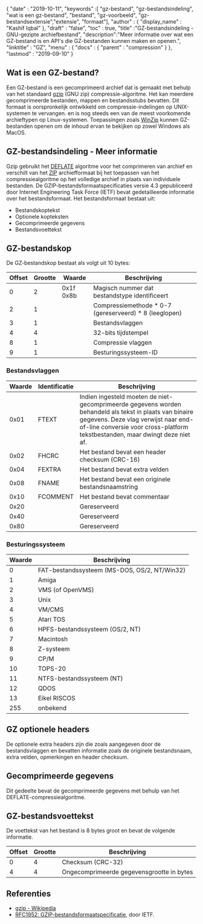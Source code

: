 {
  "date" : "2019-10-11",
  "keywords" :[ "gz-bestand", "gz-bestandsindeling", "wat is een gz-bestand", "bestand", "gz-voorbeeld", "gz-bestandsextensie","extensie", "formaat"],
  "author" : {
    "display_name" : "Kashif Iqbal"
},
  "draft" : "false",
  "toc" : true,
  "title" :"GZ-bestandsindeling - GNU-gezipte archiefbestand",
  "description":"Meer informatie over wat een GZ-bestand is en API's die GZ-bestanden kunnen maken en openen.",
  "linktitle" : "GZ",
  "menu" : {
    "docs" : {
      "parent" : "compression"
}
},
  "lastmod" : "2019-09-10"
}

## Wat is een GZ-bestand?

Een GZ-bestand is een gecomprimeerd archief dat is gemaakt met behulp van het standaard [gzip](https://en.wikipedia.org/wiki/Gzip) (GNU zip) compressie-algoritme. Het kan meerdere gecomprimeerde bestanden, mappen en bestandsstubs bevatten. Dit formaat is oorspronkelijk ontwikkeld om compressie-indelingen op UNIX-systemen te vervangen. en is nog steeds een van de meest voorkomende archieftypen op Linux-systemen. Toepassingen zoals [WinZip](https://www.winzip.com/en/) kunnen GZ-bestanden openen om de inhoud ervan te bekijken op zowel Windows als MacOS.

## GZ-bestandsindeling - Meer informatie

Gzip gebruikt het [DEFLATE](https://en.wikipedia.org/wiki/DEFLATE) algoritme voor het comprimeren van archief en verschilt van het [ZIP](/nl/compression/zip/) archiefformaat bij het toepassen van het compressiealgoritme op het volledige archief in plaats van individuele bestanden. De GZIP-bestandsformaatspecificaties versie 4.3 gepubliceerd door Internet Engineering Task Force (IETF) bevat gedetailleerde informatie over het bestandsformaat. Het bestandsformaat bestaat uit:

* Bestandskoptekst
* Optionele kopteksten
* Gecomprimeerde gegevens
* Bestandsvoettekst

## GZ-bestandskop ##

De GZ-bestandskop bestaat als volgt uit 10 bytes:

|Offset|Grootte|Waarde|Beschrijving
---|---|---|---|
|0|2|0x1f 0x8b|Magisch nummer dat bestandstype identificeert
|2|1| |Compressiemethode * 0-7 (gereserveerd) * 8 (leeglopen)
|3|1| |Bestandsvlaggen
|4|4| |32-bits tijdstempel
|8|1| |Compressie vlaggen
|9|1| |Besturingssysteem-ID

### Bestandsvlaggen ###

|Waarde|Identificatie|Beschrijving
---|---|---|
|0x01|FTEXT|Indien ingesteld moeten de niet-gecomprimeerde gegevens worden behandeld als tekst in plaats van binaire gegevens. Deze vlag verwijst naar end-of-line conversie voor cross-platform tekstbestanden, maar dwingt deze niet af.
|0x02|FHCRC|Het bestand bevat een header checksum (CRC-16)
|0x04|FEXTRA|Het bestand bevat extra velden
|0x08|FNAME|Het bestand bevat een originele bestandsnaamstring
|0x10|FCOMMENT|Het bestand bevat commentaar
|0x20| |Gereserveerd
|0x40| |Gereserveerd
|0x80| |Gereserveerd

### Besturingssysteem ###

|Waarde|Beschrijving
---|---|
|0|FAT-bestandssysteem (MS-DOS, OS/2, NT/Win32)
|1|Amiga
|2|VMS (of OpenVMS)
|3|Unix
|4|VM/CMS
|5|Atari TOS
|6|HPFS-bestandssysteem (OS/2, NT)
|7|Macintosh
|8|Z-systeem
|9|CP/M
|10|TOPS-20
|11|NTFS-bestandssysteem (NT)
|12|QDOS
|13|Eikel RISCOS
|255|onbekend

## GZ optionele headers ##

De optionele extra headers zijn die zoals aangegeven door de bestandsvlaggen en bevatten informatie zoals de originele bestandsnaam, extra velden, opmerkingen en header checksum.

## Gecomprimeerde gegevens ##

Dit gedeelte bevat de gecomprimeerde gegevens met behulp van het DEFLATE-compressiealgoritme.

## GZ-bestandsvoettekst ##

De voettekst van het bestand is 8 bytes groot en bevat de volgende informatie.

|Offset|Grootte|Beschrijving
---|---|---|
|0|4|Checksum (CRC-32)
|4|4|Ongecomprimeerde gegevensgrootte in bytes

## Referenties ##

* [gzip - Wikipedia](https://en.wikipedia.org/wiki/Gzip)
* [RFC1952: GZIP-bestandsformaatspecificatie](https://datatracker.ietf.org/doc/html/rfc1952), door IETF.

